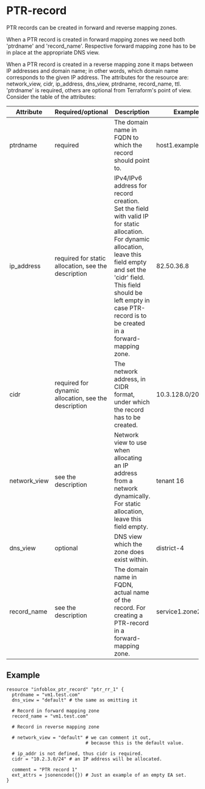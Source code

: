 # PTR-record

PTR records can be created in forward and reverse mapping zones.

When a PTR record is created in forward mapping zones we need both
'ptrdname' and 'record_name'. Respective forward mapping zone has to be
in place at the appropriate DNS view.

When a PTR record is created in a reverse mapping zone it maps between
IP addresses and domain name; in other words, which domain name
corresponds to the given IP address. The attributes for the resource
are: network_view, cidr, ip_address, dns_view, ptrdname,
record_name, ttl. 'ptrdname' is required, others are optional from
Terraform's point of view. Consider the table of the attributes:

| Attribute | Required/optional | Description | Example |
| --- | --- | --- | --- |
| ptrdname | required | The domain name in FQDN to which the record should point to. | host1.example.com |
| ip_address | required for static allocation, see the description | IPv4/IPv6 address for record creation. Set the field with valid IP for static allocation. For dynamic allocation, leave this field empty and set the 'cidr' field. This field should be left empty in case PTR-record is to be created in a forward-mapping zone.| 82.50.36.8 |
cidr | required for dynamic allocation, see the description | The network address, in CIDR format, under which the record has to be created. | 10.3.128.0/20 |
network_view | see the description | Network view to use when allocating an IP address from a network dynamically. For static allocation, leave this field empty. | tenant 16 |
dns_view | optional | DNS view which the zone does exist within. | district-4 |
record_name | see the description | The domain name in FQDN, actual name of the record. For creating a PTR-record in a forward-mapping zone. | service1.zone21.org |

## Example

    resource "infoblox_ptr_record" "ptr_rr_1" {
      ptrdname = "vm1.test.com"
      dns_view = "default" # the same as omitting it
    
      # Record in forward mapping zone
      record_name = "vm1.test.com"
    
      # Record in reverse mapping zone
    
      # network_view = "default" # we can comment it out,
                                 # because this is the default value.
    
      # ip_addr is not defined, thus cidr is required.
      cidr = "10.2.3.0/24" # an IP address will be allocated.
    
      comment = "PTR record 1"
      ext_attrs = jsonencode({}) # Just an example of an empty EA set.
    }
